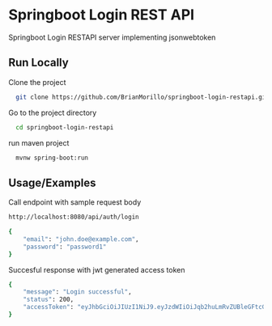 
# Springboot Login REST API

Springboot Login RESTAPI server implementing jsonwebtoken


## Run Locally

Clone the project

```bash
  git clone https://github.com/BrianMorillo/springboot-login-restapi.git
```

Go to the project directory

```bash
  cd springboot-login-restapi
```

run maven project

```bash
  mvnw spring-boot:run
```

## Usage/Examples

Call endpoint with sample request body 

```bash
http://localhost:8080/api/auth/login
```

```bash
{
    "email": "john.doe@example.com",
    "password": "password1"
}
```

Succesful response with jwt generated access token
```bash
{
    "message": "Login successful",
    "status": 200,
    "accessToken": "eyJhbGciOiJIUzI1NiJ9.eyJzdWIiOiJqb2huLmRvZUBleGFtcGxlLmNvbSIsImlhdCI6MTY3NjI5NDE2MH0.Jqm8I878tdYlQ4a2cuj4jAg4Ai9W5gBs65DRTAD8z1c"
}
```



